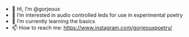 - 👋 Hi, I’m @gorjeoux
- 👀 I’m interested in audio controlled leds for use in experimental poetry
- 🌱 I’m currently learning the basics
- 📫 How to reach me: https://www.instagram.com/gorjeouxpoetry/

<!---
gorjeoux/gorjeoux is a ✨ special ✨ repository because its `README.md` (this file) appears on your GitHub profile.
You can click the Preview link to take a look at your changes.
--->
